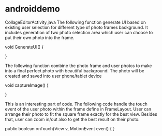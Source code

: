 # androiddemo

CollageEditorActivity.java
The following function generate UI based on existing user selection for different type of photo frames background. It includes generation of two photo selection area which user can choose to put their own photo into the frame.

void GenerateUI()
{

}


The following function combine the photo frame and user photos to make into a final perfect photo with beautiful background. The photo will be created and saved into user phone/tablet device

void captureImage()
{

}


This is an interesting part of code. The following code handle the touch event of the user photo within the frame define in FrameLayout. User can arrange their photo to fit the square frame exactly for the best view. Besides that, user can zoom in/out also to get the best result on their photo.

public boolean onTouch(View v, MotionEvent event) {
}


